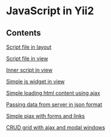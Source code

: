 JavaScript in Yii2
============================

Contents
--------

[Script file in layout](docs/layout.md)

[Script file in view](docs/outer.md)

[Inner script in view](docs/inner.md)

[Simple js widget in view](docs/widget.md)

[Simple loading html content using ajax](docs/load.md)

[Passing data from server in json format](docs/json.md)

[Simple pjax with forms and links](docs/pjax.md)

[CRUD grid with ajax and modal windows](docs/grid.md)
